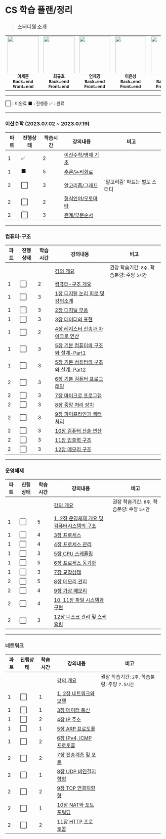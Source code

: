 # CS 학습 플랜/정리

> ### 스터디원 소개

<table align="center">
  <tr>
    <td align="center"><a href="https://github.com/Kimzegal"><img src="https://avatars.githubusercontent.com/u/135003325?v=4" width="100px;" height="120px;" alt=""/><br /><sub><b>이세훈<br>Back-end <br> Front-end<br/></b></sub></a></td>
    <td align="center"><a href="https://github.com/Eungae-D"><img src="https://avatars.githubusercontent.com/u/135101171?v=4" width="100px;" height="120px;" alt=""/><br /><sub><b>최규호<br>Back-end <br> Front-end<br/></b></sub></a></td>
    <td align="center"><a href="https://github.com/yeonchaking"><img src="https://avatars.githubusercontent.com/u/99801068?v=4" width="100px;" height="120px;" alt=""/><br /><sub><b>연제경<br>Back-end <br> Front-end<br/></b></sub></a></td>
    <td align="center"><a href="https://github.com/SeongLI"><img src="https://avatars.githubusercontent.com/u/110223414?v=4" width="100px;" height="120px;" alt=""/><br /><sub><b>이은성<br>Back-end <br> Front-end<br/></b></sub></a></td>
    <td align="center"><a href="https://github.com/hyunnn12"><img src="https://avatars.githubusercontent.com/u/119777617?v=4" width="100px;" height="120px;" alt=""/><br /><sub><b>강현<br>Back-end <br> Front-end<br/></b></sub></a></td>
</table>

---

:white_large_square: : 미완료
:black_large_square: : 진행중
:white_check_mark: : 완료

---

### [이산수학](1_이산수학) (2023.07.02 ~ 2023.07.19)

| 파트 | 진행상태             | 학습시간 | 강의내용                                                 | 비고                          |
| ---- | -------------------- | -------- | -------------------------------------------------------- | ----------------------------- |
| 1    | :white_check_mark:   | 2        | [이산수학/명제 기초](1_이산수학/1_이산수학_명제_기초.md) |                               |
| 1    | :black_large_square: | 5        | [추론/논리회로](1_이산수학/2_추론_논리회로.md)           |                               |
| 2    | :white_large_square: | 3        | [알고리즘/그래프](1_이산수학/3_알고리즘_그래프.md)       | '알고리즘' 파트는 별도 스터디 |
| 2    | :white_large_square: | 2        | [형식언어/오토마타](1_이산수학/4_형식언어_오토마타.md)   |                               |
| 2    | :white_large_square: | 3        | [관계/부분순서](1_이산수학/5_관계_부분순서.md)           |                               |

---

### 컴퓨터-구조

| 파트 | 진행상태             | 학습시간 | 강의내용                                                                                  | 비고                                         |
| ---- | -------------------- | -------- | ----------------------------------------------------------------------------------------- | -------------------------------------------- |
|      |                      |          | [강의 개요](컴퓨터-구조)                                                                  | 권장 학습기간: `8주`, 학습분량: 주당 `5시간` |
| 1    | :white_large_square: | 2        | [컴퓨터-구조 개요](컴퓨터-구조/컴퓨터-구조-개요.md)                                       |                                              |
| 1    | :white_large_square: | 3        | [1장 디지털 논리 회로 및 강의소개](컴퓨터-구조/1장-디지털-논리-회로-및-강의소개.md)       |                                              |
| 1    | :white_large_square: | 3        | [2장 디지털 부품](컴퓨터-구조/2장-디지털-부품.md)                                         |                                              |
| 1    | :white_large_square: | 3        | [3장 데이터의 표현](컴퓨터-구조/3장-데이터의-표현.md)                                     |                                              |
| 1    | :white_large_square: | 2        | [4장 레지스터 전송과 마이크로 연산](컴퓨터-구조/4장-레지스터-전송과-마이크로-연산.md)     |                                              |
| 1    | :white_large_square: | 3        | [5장 기본 컴퓨터의 구조와 설계-Part1](컴퓨터-구조/5장-기본-컴퓨터의-구조와-설계-Part1.md) |                                              |
| 1    | :white_large_square: | 3        | [5장 기본 컴퓨터의 구조와 설계-Part2](컴퓨터-구조/5장-기본-컴퓨터의-구조와-설계-Part2.md) |                                              |
| 2    | :white_large_square: | 3        | [6장 기본 컴퓨터 프로그래밍](컴퓨터-구조/6장-기본-컴퓨터-프로그래밍.md)                   |                                              |
| 2    | :white_large_square: | 3        | [7장 마이크로 프로그램](컴퓨터-구조/7장-마이크로-프로그램.md)                             |                                              |
| 2    | :white_large_square: | 3        | [8장 중앙 처리 장치](컴퓨터-구조/8장-중앙-처리-장치.md)                                   |                                              |
| 2    | :white_large_square: | 3        | [9장 파이프라인과 벡터 처리](컴퓨터-구조/9장-파이프라인과-벡터-처리.md)                   |                                              |
| 2    | :white_large_square: | 3        | [10장 컴퓨터 산술 연산](컴퓨터-구조/10장-컴퓨터-산술-연산.md)                             |                                              |
| 2    | :white_large_square: | 3        | [11장 입출력 구조](컴퓨터-구조/11장-입출력-구조.md)                                       |                                              |
| 2    | :white_large_square: | 3        | [12장 메모리 구조](컴퓨터-구조/12장-메모리-구조.md)                                       |                                              |

---

### 운영체제

| 파트 | 진행상태             | 학습시간 | 강의내용                                                                                               | 비고                                         |
| ---- | -------------------- | -------- | ------------------------------------------------------------------------------------------------------ | -------------------------------------------- |
|      |                      |          | [강의 개요](운영체제)                                                                                  | 권장 학습기간: `8주`, 학습분량: 주당 `5시간` |
| 1    | :white_large_square: | 5        | [1, 2장 운영체제 개요 및 컴퓨터시스템의 구조](운영체제/1,-2장-운영체제-개요-및-컴퓨터시스템의-구조.md) |                                              |
| 1    | :white_large_square: | 4        | [3장 프로세스](운영체제/3장-프로세스.md)                                                               |                                              |
| 1    | :white_large_square: | 4        | [4장 프로세스 관리](운영체제/4장-프로세스-관리.md)                                                     |                                              |
| 1    | :white_large_square: | 3        | [5장 CPU 스케쥴링](운영체제/5장-CPU-스케쥴링.md)                                                       |                                              |
| 1    | :white_large_square: | 5        | [6장 프로세스 동기화](운영체제/6장-프로세스-동기화.md)                                                 |                                              |
| 1    | :white_large_square: | 3        | [7장 교착상태](운영체제/7장-교착상태.md)                                                               |                                              |
| 2    | :white_large_square: | 5        | [8장 메모리 관리](운영체제/8장-메모리-관리.md)                                                         |                                              |
| 2    | :white_large_square: | 4        | [9장 가상 메모리](운영체제/9장-가상-메모리.md)                                                         |                                              |
| 2    | :white_large_square: | 4        | [10, 11장 파일 시스템과 구현](운영체제/10,-11장-파일-시스템과-구현.md)                                 |                                              |
| 2    | :white_large_square: | 3        | [12장 디스크 관리 및 스케쥴링](운영체제/12장-디스크-관리-및-스케쥴링.md)                               |                                              |

---

### 네트워크

| 파트 | 진행상태             | 학습시간 | 강의내용                                                       | 비고                                           |
| ---- | -------------------- | -------- | -------------------------------------------------------------- | ---------------------------------------------- |
|      |                      |          | [강의 개요](네트워크)                                          | 권장 학습기간: `2주`, 학습분량: 주당 `7.5시간` |
| 1    | :white_large_square: | 1        | [1, 2장 네트워크와 모델](네트워크/1,-2장-네트워크와-모델.md)   |                                                |
| 1    | :white_large_square: | 1        | [3장 데이터 통신](네트워크/3장-데이터-통신.md)                 |                                                |
| 1    | :white_large_square: | 2        | [4장 IP 주소](네트워크/4장-IP-주소.md)                         |                                                |
| 1    | :white_large_square: | 1        | [5장 ARP 프로토콜](네트워크/5장-ARP-프로토콜.md)               |                                                |
| 1    | :white_large_square: | 2        | [6장 IPv4, ICMP 프로토콜](네트워크/6장-IPv4,-ICMP-프로토콜.md) |                                                |
| 2    | :white_large_square: | 2        | [7장 전송계층 및 포트](네트워크/7장-전송계층-및-포트.md)       |                                                |
| 2    | :white_large_square: | 1        | [8장 UDP 비연결지향형](네트워크/8장-UDP-비연결지향형.md)       |                                                |
| 2    | :white_large_square: | 2        | [9장 TCP 연결지향형](네트워크/9장-TCP-연결지향형.md)           |                                                |
| 2    | :white_large_square: | 1        | [10장 NAT와 포트포워딩](네트워크/10장-NAT와-포트포워딩.md)     |                                                |
| 2    | :white_large_square: | 2        | [11장 HTTP 프로토콜](네트워크/11장-HTTP-프로토콜.md)           |                                                |
